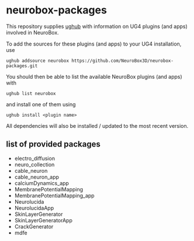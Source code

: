 # neurobox-packages
This repository supplies [ughub](https://github.com/UG4/ughub)
with information on UG4 plugins (and apps) involved in NeuroBox.

To add the sources for these plugins (and apps) to your UG4 installation, use
```
ughub addsource neurobox https://github.com/NeuroBox3D/neurobox-packages.git
```
You should then be able to list the available NeuroBox plugins (and apps) with
```
ughub list neurobox
```
and install one of them using
```
ughub install <plugin name>
```
All dependencies will also be installed / updated to the most recent version.

## list of provided packages
- electro_diffusion
- neuro_collection
- cable_neuron
- cable_neuron_app
- calciumDynamics_app
- MembranePotentialMapping
- MembranePotentialMapping_app
- Neurolucida
- NeurolucidaApp
- SkinLayerGenerator
- SkinLayerGeneratorApp
- CrackGenerator
- mdfe
